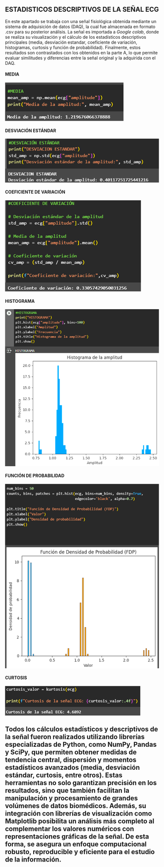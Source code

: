 ESTADISTICOS DESCRIPTIVOS DE LA SEÑAL ECG
---------------
En este apartado se trabaja con una señal fisiológica obtenida mediante un sistema de adquisición de datos (DAQ), la cual fue almacenada en formato .csv para su posterior análisis. La señal es importada a *Google colab*, donde se realiza su visualización y el cálculo de los estadísticos descriptivos principales (media, desviación estandar, coeficiente de variación, histogramas, curtosis y función de probabilidad). Finalmente, estos resultados son contrastados con los obtenidos en la parte A, lo que permite evaluar similitudes y diferencias entre la señal original y la adquirida con el DAQ.

#### MEDIA

![MEDIA PUNTO B](https://github.com/TomasCobos-rgb/INFORME-1-LAB-SE-ALES-/blob/main/CARPETA%20IMAGENES/MEDIA%20PUNTO%20B.png?raw=true)

#### DESVIACIÓN ESTÁNDAR
![](https://github.com/TomasCobos-rgb/INFORME-1-LAB-SE-ALES-/blob/main/CARPETA%20IMAGENES/DESVIACION%20ESTANDAR%20PB.png?raw=true)

#### COEFICIENTE DE VARIACIÓN

![](https://github.com/TomasCobos-rgb/INFORME-1-LAB-SE-ALES-/blob/main/CARPETA%20IMAGENES/COEFICIENTE%20DE%20VARIACION%20PB.png?raw=true)

#### HISTOGRAMA

![](https://github.com/TomasCobos-rgb/INFORME-1-LAB-SE-ALES-/blob/main/CARPETA%20IMAGENES/HISTOGRAMA%20PB.png?raw=true)

#### FUNCIÓN DE PROBABILIDAD 

![](https://github.com/TomasCobos-rgb/INFORME-1-LAB-SE-ALES-/blob/main/CARPETA%20IMAGENES/FUNCION%20DE%20PROBABILIDAD%20PB.png?raw=true)

#### CURTOSIS

![](https://github.com/TomasCobos-rgb/INFORME-1-LAB-SE-ALES-/blob/main/CARPETA%20IMAGENES/CURTOSIS%20PB.png?raw=true)

## Todos los cálculos estadísticos y descriptivos de la señal fueron realizados utilizando librerías especializadas de Python, como NumPy, Pandas y SciPy, que permiten obtener medidas de tendencia central, dispersión y momentos estadísticos avanzados (media, desviación estándar, curtosis, entre otros). Estas herramientas no solo garantizan precisión en los resultados, sino que también facilitan la manipulación y procesamiento de grandes volúmenes de datos biomédicos. Además, su integración con librerías de visualización como Matplotlib posibilita un análisis más completo al complementar los valores numéricos con representaciones gráficas de la señal. De esta forma, se asegura un enfoque computacional robusto, reproducible y eficiente para el estudio de la información.
